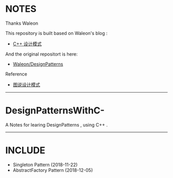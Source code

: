 # NOTES

Thanks Waleon

This repository is built based on Waleon's blog :

- [C++ 设计模式](https://blog.csdn.net/liang19890820/article/details/66974516)

And the original repositort is here:

- [Waleon/DesignPatterns](https://github.com/Waleon/DesignPatterns)

Reference

- [图说设计模式](https://design-patterns.readthedocs.io/zh_CN/latest/index.html)

---

# DesignPatternsWithC-
A Notes for learing DesignPatterns , using C++ .

---

# INCLUDE
- Singleton Pattern  (2018-11-22)
- AbstractFactory Pattern  (2018-12-05)
